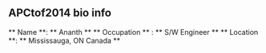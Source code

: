 ## APCtof2014 bio info

** Name **: ** Ananth **
** Occupation ** : ** S/W Engineer **
** Location **: ** Mississauga, ON Canada **
